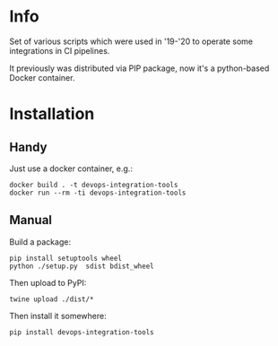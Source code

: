# Info

Set of various scripts which were used in '19-'20 to operate some integrations in CI pipelines.

It previously was distributed via PIP package, now it's a python-based Docker container.

# Installation

## Handy

Just use a docker container, e.g.:

```
docker build . -t devops-integration-tools
docker run --rm -ti devops-integration-tools
```

## Manual

Build a package:

```
pip install setuptools wheel
python ./setup.py  sdist bdist_wheel
```

Then upload to PyPI:

```
twine upload ./dist/*
```

Then install it somewhere:

```
pip install devops-integration-tools
```
